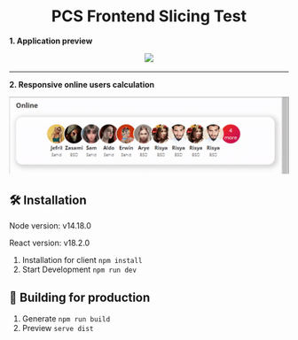 <div align='center'><h1>PCS Frontend Slicing Test</h1></div>

<div align='center'>
   <p align='left'><strong>1. Application preview</strong></p>
   <img src="https://github.com/troy213/pcs/blob/media/demo.gif" />
   <br />
   <hr />
   <p align='left'><strong>2. Responsive online users calculation</strong></p>
   <img src="https://github.com/troy213/pcs/blob/media/responsive.gif" />
</div>

## 🛠 Installation

Node version: v14.18.0

React version: v18.2.0

1. Installation for client
   `npm install`
2. Start Development
   `npm run dev`

## 🚀 Building for production

1. Generate
   `npm run build`
2. Preview
   `serve dist`
